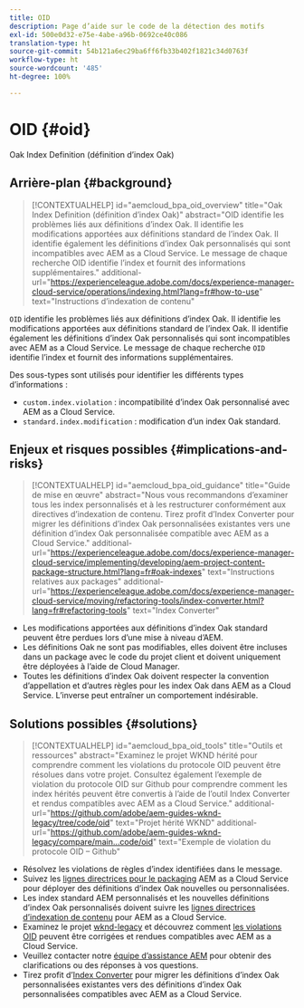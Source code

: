 ```yaml
---
title: OID
description: Page d’aide sur le code de la détection des motifs
exl-id: 500e0d32-e75e-4abe-a96b-0692ce40c086
translation-type: ht
source-git-commit: 54b121a6ec29ba6ff6fb33b402f1821c34d0763f
workflow-type: ht
source-wordcount: '485'
ht-degree: 100%

---
```


# OID {#oid}

Oak Index Definition (définition d’index Oak)

## Arrière-plan {#background}

>[!CONTEXTUALHELP]
>id="aemcloud_bpa_oid_overview"
>title="Oak Index Definition (définition d’index Oak)"
>abstract="OID identifie les problèmes liés aux définitions d’index Oak. Il identifie les modifications apportées aux définitions standard de l’index Oak. Il identifie également les définitions d’index Oak personnalisés qui sont incompatibles avec AEM as a Cloud Service. Le message de chaque recherche OID identifie l’index et fournit des informations supplémentaires."
>additional-url="https://experienceleague.adobe.com/docs/experience-manager-cloud-service/operations/indexing.html?lang=fr#how-to-use" text="Instructions d’indexation de contenu"

`OID` identifie les problèmes liés aux définitions d’index Oak. Il identifie les modifications apportées aux définitions standard de l’index Oak. Il identifie également les définitions d’index Oak personnalisés qui sont incompatibles avec AEM as a Cloud Service. Le message de chaque recherche `OID` identifie l’index et fournit des informations supplémentaires.

Des sous-types sont utilisés pour identifier les différents types d’informations :

* `custom.index.violation` : incompatibilité d’index Oak personnalisé avec AEM as a Cloud Service.
* `standard.index.modification` : modification d’un index Oak standard.

## Enjeux et risques possibles {#implications-and-risks}

>[!CONTEXTUALHELP]
>id="aemcloud_bpa_oid_guidance"
>title="Guide de mise en œuvre"
>abstract="Nous vous recommandons d’examiner tous les index personnalisés et à les restructurer conformément aux directives d’indexation de contenu. Tirez profit d’Index Converter pour migrer les définitions d’index Oak personnalisées existantes vers une définition d’index Oak personnalisée compatible avec AEM as a Cloud Service."
>additional-url="https://experienceleague.adobe.com/docs/experience-manager-cloud-service/implementing/developing/aem-project-content-package-structure.html?lang=fr#oak-indexes" text="Instructions relatives aux packages"
>additional-url="https://experienceleague.adobe.com/docs/experience-manager-cloud-service/moving/refactoring-tools/index-converter.html?lang=fr#refactoring-tools" text="Index Converter"

* Les modifications apportées aux définitions d’index Oak standard peuvent être perdues lors d’une mise à niveau d’AEM.
* Les définitions Oak ne sont pas modifiables, elles doivent être incluses dans un package avec le code du projet client et doivent uniquement être déployées à l’aide de Cloud Manager.
* Toutes les définitions d’index Oak doivent respecter la convention d’appellation et d’autres règles pour les index Oak dans AEM as a Cloud Service. L’inverse peut entraîner un comportement indésirable.

## Solutions possibles {#solutions}

>[!CONTEXTUALHELP]
>id="aemcloud_bpa_oid_tools"
>title="Outils et ressources"
>abstract="Examinez le projet WKND hérité pour comprendre comment les violations du protocole OID peuvent être résolues dans votre projet. Consultez également l’exemple de violation du protocole OID sur Github pour comprendre comment les index hérités peuvent être convertis à l’aide de l’outil Index Converter et rendus compatibles avec AEM as a Cloud Service."
>additional-url="https://github.com/adobe/aem-guides-wknd-legacy/tree/code/oid" text="Projet hérité WKND"
>additional-url="https://github.com/adobe/aem-guides-wknd-legacy/compare/main...code/oid" text="Exemple de violation du protocole OID – Github"

* Résolvez les violations de règles d’index identifiées dans le message.
* Suivez les [lignes directrices pour le packaging](https://experienceleague.adobe.com/docs/experience-manager-cloud-service/implementing/developing/aem-project-content-package-structure.html?lang=fr) AEM as a Cloud Service pour déployer des définitions d’index Oak nouvelles ou personnalisées.
* Les index standard AEM personnalisés et les nouvelles définitions d’index Oak personnalisés doivent suivre les [lignes directrices d’indexation de contenu](https://experienceleague.adobe.com/docs/experience-manager-cloud-service/operations/indexing.html?lang=fr#preparing-the-new-index-definition) pour AEM as a Cloud Service.
* Examinez le projet [wknd-legacy](https://github.com/adobe/aem-guides-wknd-legacy/tree/code/oid) et découvrez comment [les violations OID](https://github.com/adobe/aem-guides-wknd-legacy/compare/main...code/oid) peuvent être corrigées et rendues compatibles avec AEM as a Cloud Service.
* Veuillez contacter notre [équipe d’assistance AEM](https://helpx.adobe.com/fr/enterprise/using/support-for-experience-cloud.html) pour obtenir des clarifications ou des réponses à vos questions.
* Tirez profit d’[Index Converter](https://experienceleague.adobe.com/docs/experience-manager-cloud-service/moving/refactoring-tools/index-converter.html?lang=fr#refactoring-tools) pour migrer les définitions d’index Oak personnalisées existantes vers des définitions d’index Oak personnalisées compatibles avec AEM as a Cloud Service.
